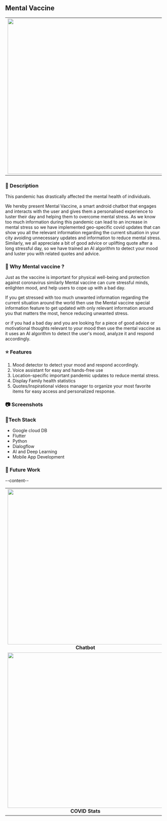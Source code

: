 ## Mental Vaccine

<table>
    <td><img height="500" src="https://i.imgur.com/p5tdE1P.png" /></td>
</table>

### 🧠 Description 

This pandemic has drastically affected the mental health of individuals. 

We hereby present Mental Vaccine, a smart android chatbot that engages and interacts with the user and gives them a personalised experience to luster their day and helping them to overcome mental stress. As we know too much information during this pandemic can lead to an increase in mental stress so we have implemented geo-specific covid updates that can show you all the relevant information regarding the current situation in your city avoiding unnecessary updates and information to reduce mental stress.
Similarly, we all appreciate a bit of good advice or uplifting quote after a long stressful day, so we have trained an AI algorithm to detect your mood and luster you with related quotes and advice. 

### 🤔 Why Mental vaccine ? 
Just as the vaccine is important for physical well-being and protection against coronavirus similarly Mental vaccine can cure stressful minds, enlighten mood, and help users to cope up with a bad day.

If you get stressed with too much unwanted information regarding the current situation around the world then use the Mental vaccine special information feature to get updated with only relevant information around you that matters the most, hence reducing unwanted stress.

or if you had a bad day and you are looking for a piece of good advice or motivational thoughts relevant to your mood then use the mental vaccine as it uses an AI algorithm to detect the user's mood, analyze it and respond accordingly.

### :star: Features 

1. Mood detector to detect your mood and respond accordingly.
2. Voice assistant for easy and hands-free use
3. Location-specific important pandemic updates to reduce mental stress.
4. Display Family health statistics
5. Quotes/Inspirational videos manager to organize your most favorite items for easy access and personalized response.

### :camera: Screenshots

<table>
     <tr>
          <td><img height="500" src="https://i.imgur.com/uQdCdI2.jpg" /><br /><center><b>Chatbot</b></center></td>
          <td><img height="500" src="https://i.imgur.com/ghaBlb1.jpg" /><br /><center><b>Voice Assistant</b></center></td>
          <td><img height="500" src="https://i.imgur.com/SEkc1Yf.jpg" /><br /><center><b>Fetched Tweets</b></center></td>
     </tr>
     <tr>
          <td><img height="500" src="https://i.imgur.com/oXUjy1u.jpg" /><br /><center><b>COVID Stats</b></center></td>
          <td><img height="500" src="https://i.imgur.com/KEOQcGI.jpg" /><br /><center><b>Library</b></center></td>
          <td><img height="500" src="https://i.imgur.com/2jNgJj7.jpg" /><br /><center><b>Family Stats</b></center></td>
     </tr>

### :wrench:Tech Stack

* Google cloud DB
* Flutter
* Python
* Dialogflow
* AI and Deep Learning
* Mobile App Development

### :satellite: Future Work
--content-- 

